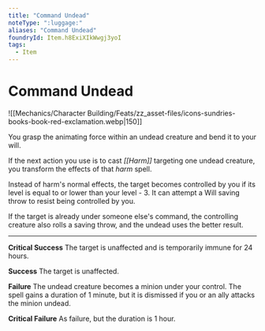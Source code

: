 ```yaml
---
title: "Command Undead"
noteType: ":luggage:"
aliases: "Command Undead"
foundryId: Item.h8ExiXIkWwgj3yoI
tags:
  - Item
---
```


# Command Undead
![[Mechanics/Character Building/Feats/zz_asset-files/icons-sundries-books-book-red-exclamation.webp|150]]

You grasp the animating force within an undead creature and bend it to your will.

If the next action you use is to cast _[[Harm]]_ targeting one undead creature, you transform the effects of that _harm_ spell.

Instead of harm's normal effects, the target becomes controlled by you if its level is equal to or lower than your level - 3. It can attempt a Will saving throw to resist being controlled by you.

If the target is already under someone else's command, the controlling creature also rolls a saving throw, and the undead uses the better result.

* * *

**Critical Success** The target is unaffected and is temporarily immune for 24 hours.

**Success** The target is unaffected.

**Failure** The undead creature becomes a minion under your control. The spell gains a duration of 1 minute, but it is dismissed if you or an ally attacks the minion undead.

**Critical Failure** As failure, but the duration is 1 hour.
